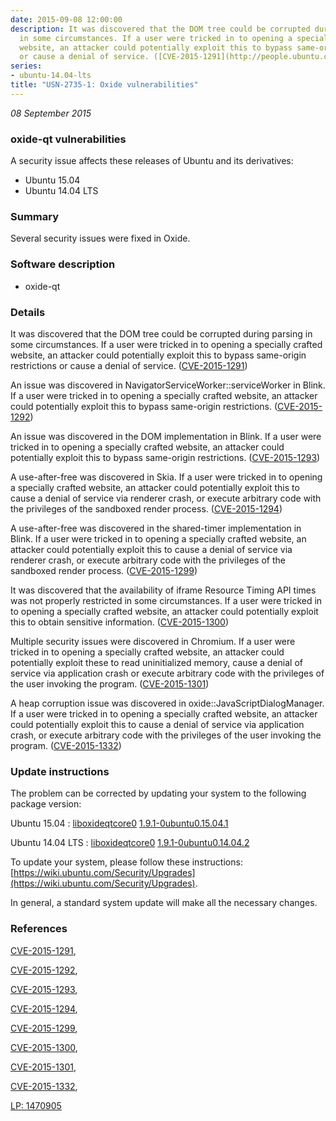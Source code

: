 ```yaml
---
date: 2015-09-08 12:00:00
description: It was discovered that the DOM tree could be corrupted during parsing
  in some circumstances. If a user were tricked in to opening a specially crafted
  website, an attacker could potentially exploit this to bypass same-origin restrictions
  or cause a denial of service. ([CVE-2015-1291](http://people.ubuntu.com/~ubuntu-security/cve/CVE-2015-1291))
series:
- ubuntu-14.04-lts
title: "USN-2735-1: Oxide vulnerabilities"
---
```


*08 September 2015*

### oxide-qt vulnerabilities

A security issue affects these releases of Ubuntu and its derivatives:

* Ubuntu 15.04
* Ubuntu 14.04 LTS

### Summary

Several security issues were fixed in Oxide. 

### Software description

* oxide-qt 

### Details

It was discovered that the DOM tree could be corrupted during parsing in some circumstances. If a user were tricked in to opening a specially crafted website, an attacker could potentially exploit this to bypass same-origin restrictions or cause a denial of service. ([CVE-2015-1291](http://people.ubuntu.com/~ubuntu-security/cve/CVE-2015-1291))

An issue was discovered in NavigatorServiceWorker::serviceWorker in Blink. If a user were tricked in to opening a specially crafted website, an attacker could potentially exploit this to bypass same-origin restrictions. ([CVE-2015-1292](http://people.ubuntu.com/~ubuntu-security/cve/CVE-2015-1292))

An issue was discovered in the DOM implementation in Blink. If a user were tricked in to opening a specially crafted website, an attacker could potentially exploit this to bypass same-origin restrictions. ([CVE-2015-1293](http://people.ubuntu.com/~ubuntu-security/cve/CVE-2015-1293))

A use-after-free was discovered in Skia. If a user were tricked in to opening a specially crafted website, an attacker could potentially exploit this to cause a denial of service via renderer crash, or execute arbitrary code with the privileges of the sandboxed render process. ([CVE-2015-1294](http://people.ubuntu.com/~ubuntu-security/cve/CVE-2015-1294))

A use-after-free was discovered in the shared-timer implementation in Blink. If a user were tricked in to opening a specially crafted website, an attacker could potentially exploit this to cause a denial of service via renderer crash, or execute arbitrary code with the privileges of the sandboxed render process. ([CVE-2015-1299](http://people.ubuntu.com/~ubuntu-security/cve/CVE-2015-1299))

It was discovered that the availability of iframe Resource Timing API times was not properly restricted in some circumstances. If a user were tricked in to opening a specially crafted website, an attacker could potentially exploit this to obtain sensitive information. ([CVE-2015-1300](http://people.ubuntu.com/~ubuntu-security/cve/CVE-2015-1300))

Multiple security issues were discovered in Chromium. If a user were tricked in to opening a specially crafted website, an attacker could potentially exploit these to read uninitialized memory, cause a denial of service via application crash or execute arbitrary code with the privileges of the user invoking the program. ([CVE-2015-1301](http://people.ubuntu.com/~ubuntu-security/cve/CVE-2015-1301))

A heap corruption issue was discovered in oxide::JavaScriptDialogManager. If a user were tricked in to opening a specially crafted website, an attacker could potentially exploit this to cause a denial of service via application crash, or execute arbitrary code with the privileges of the user invoking the program. ([CVE-2015-1332](http://people.ubuntu.com/~ubuntu-security/cve/CVE-2015-1332)) 

### Update instructions

The problem can be corrected by updating your system to the following package version:

Ubuntu 15.04
 : [liboxideqtcore0](https://launchpad.net/ubuntu/+source/oxide-qt) <span> [1.9.1-0ubuntu0.15.04.1](https://launchpad.net/ubuntu/+source/oxide-qt/1.9.1-0ubuntu0.15.04.1) </span> 

Ubuntu 14.04 LTS
 : [liboxideqtcore0](https://launchpad.net/ubuntu/+source/oxide-qt) <span> [1.9.1-0ubuntu0.14.04.2](https://launchpad.net/ubuntu/+source/oxide-qt/1.9.1-0ubuntu0.14.04.2) </span> 

To update your system, please follow these instructions: [https://wiki.ubuntu.com/Security/Upgrades](https://wiki.ubuntu.com/Security/Upgrades).

In general, a standard system update will make all the necessary changes. 

### References

 
 [CVE-2015-1291](http://people.ubuntu.com/~ubuntu-security/cve/CVE-2015-1291), 

 [CVE-2015-1292](http://people.ubuntu.com/~ubuntu-security/cve/CVE-2015-1292), 

 [CVE-2015-1293](http://people.ubuntu.com/~ubuntu-security/cve/CVE-2015-1293), 

 [CVE-2015-1294](http://people.ubuntu.com/~ubuntu-security/cve/CVE-2015-1294), 

 [CVE-2015-1299](http://people.ubuntu.com/~ubuntu-security/cve/CVE-2015-1299), 

 [CVE-2015-1300](http://people.ubuntu.com/~ubuntu-security/cve/CVE-2015-1300), 

 [CVE-2015-1301](http://people.ubuntu.com/~ubuntu-security/cve/CVE-2015-1301), 

 [CVE-2015-1332](http://people.ubuntu.com/~ubuntu-security/cve/CVE-2015-1332), 

 [LP: 1470905](https://launchpad.net/bugs/1470905)